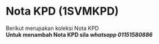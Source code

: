 # Nota KPD (1SVMKPD)

Berikut merupakan koleksi Nota KPD<br>
**Untuk menambah Nota KPD sila _whatsapp 01151580886_**